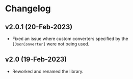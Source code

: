 # Changelog

## v2.0.1 (20-Feb-2023)

- Fixed an issue where custom converters specified by the `[JsonConverter]` were not being used.

## v2.0 (19-Feb-2023)

- Reworked and renamed the library.